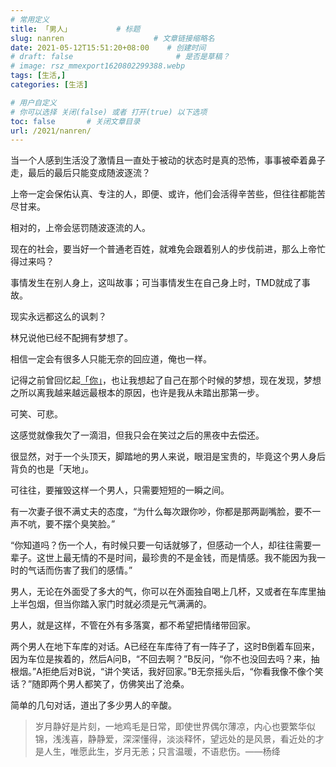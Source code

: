```yaml
---
# 常用定义
title: 「男人」          # 标题
slug: nanren                    # 文章链接缩略名
date: 2021-05-12T15:51:20+08:00    # 创建时间
# draft: false                       # 是否是草稿？
# image: rsz_mmexport1620802299388.webp
tags: [生活,]
categories: [生活]

# 用户自定义
# 你可以选择 关闭(false) 或者 打开(true) 以下选项
toc: false       # 关闭文章目录
url: /2021/nanren/
---
```


当一个人感到生活没了激情且一直处于被动的状态时是真的恐怖，事事被牵着鼻子走，最后的最后只能变成随波逐流？

上帝一定会保佑认真、专注的人，即便、或许，他们会活得辛苦些，但往往都能苦尽甘来。

相对的，上帝会惩罚随波逐流的人。

现在的社会，要当好一个普通老百姓，就难免会跟着别人的步伐前进，那么上帝忙得过来吗？

事情发生在别人身上，这叫故事；可当事情发生在自己身上时，TMD就成了事故。

现实永远都这么的讽刺？

林兄说他已经不配拥有梦想了。

相信一定会有很多人只能无奈的回应道，俺也一样。

记得之前曾回忆起[「你」](https://laomai.org/34.html)，也让我想起了自己在那个时候的梦想，现在发现，梦想之所以离我越来越远最根本的原因，也许是我从未踏出那第一步。

可笑、可悲。

这感觉就像我欠了一滴泪，但我只会在笑过之后的黑夜中去偿还。

很显然，对于一个头顶天，脚踏地的男人来说，眼泪是宝贵的，毕竟这个男人身后背负的也是「天地」。

可往往，要摧毁这样一个男人，只需要短短的一瞬之间。

有一次妻子很不满丈夫的态度，“为什么每次跟你吵，你都是那两副嘴脸，要不一声不吭，要不摆个臭笑脸。”

“你知道吗？伤一个人，有时候只要一句话就够了，但感动一个人，却往往需要一辈子。这世上最无情的不是时间，最珍贵的不是金钱，而是情感。我不能因为我一时的气话而伤害了我们的感情。”

男人，无论在外面受了多大的气，你可以在外面独自喝上几杯，又或者在车库里抽上半包烟，但当你踏入家门时就必须是元气满满的。

男人，就是这样，不管在外有多落寞，都不希望把情绪带回家。

两个男人在地下车库的对话。A已经在车库待了有一阵子了，这时B倒着车回来，因为车位是挨着的，然后A问B，“不回去啊？”B反问，“你不也没回去吗？来，抽根烟。”A拒绝后对B说，“讲个笑话，我好回家。”B无奈摇头后，“你看我像不像个笑话？”随即两个男人都笑了，仿佛笑出了沧桑。

 简单的几句对话，道出了多少男人的辛酸。

> 岁月静好是片刻，一地鸡毛是日常，即使世界偶尔薄凉，内心也要繁华似锦，浅浅喜，静静爱，深深懂得，淡淡释怀，望远处的是风景，看近处的才是人生，唯愿此生，岁月无恙；只言温暖，不语悲伤。
>  ​	——杨绛